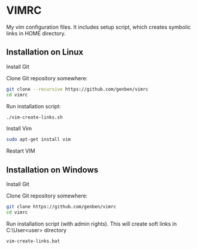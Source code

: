 VIMRC
========

My vim configuration files.
It includes setup script, which creates symbolic links in HOME directory.


Installation on Linux
---------------------

Install Git

Clone Git repository somewhere:

``` bash
git clone --recursive https://github.com/genben/vimrc
cd vimrc
```

Run installation script:

``` bash
./vim-create-links.sh
```

Install Vim
``` bash
sudo apt-get install vim
```


Restart VIM

Installation on Windows
-----------------------

Install Git

Clone Git repository somewhere:
``` bash
git clone https://github.com/genben/vimrc
cd vimrc
```

Run installation script (with admin rights).
This will create soft links in C:\User\<user> directory
``` bash
vim-create-links.bat
```
